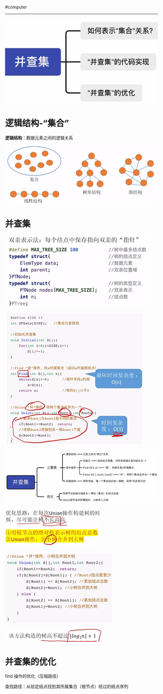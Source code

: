 #computer 

---

![](../../img/Pasted%20image%2020231228144135.png)

# 逻辑结构-“集合”

**逻辑结构**：数据元素之间的逻辑关系

![](../../img/Pasted%20image%2020231228144159.png)

# 并查集

![](../../img/Pasted%20image%2020231228150548.png)

![](../../img/Pasted%20image%2020231228150614.png)

![](../../img/Pasted%20image%2020231228150442.png)

![](../../img/Pasted%20image%2020231228150650.png)

![](../../img/Pasted%20image%2020231228150657.png)

![](../../img/Pasted%20image%2020231228150725.png)

# 并查集的优化

find 操作的优化（压缩路径）

查找路径：从给定结点找到其所属集合（根节点）经过的结点序列


